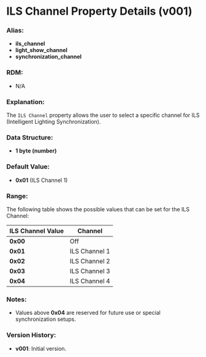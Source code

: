 # ILS Channel Property Details (v001)

### **Alias:**
- **ils_channel**
- **light_show_channel**
- **synchronization_channel**

### **RDM:**
- N/A

### **Explanation:**
The `ILS Channel` property allows the user to select a specific channel for ILS (Intelligent Lighting Synchronization).

### **Data Structure:**
- **1 byte (number)**

### **Default Value:**
- **0x01** (ILS Channel 1)

### **Range:**
The following table shows the possible values that can be set for the ILS Channel:

| ILS Channel Value   | Channel       | 
|---------------------|---------------|
| **0x00**            | Off           | 
| **0x01**            | ILS Channel 1 | 
| **0x02**            | ILS Channel 2 | 
| **0x03**            | ILS Channel 3 | 
| **0x04**            | ILS Channel 4 |

### **Notes:**
- Values above **0x04** are reserved for future use or special synchronization setups.

### **Version History:**
- **v001**: Initial version.
